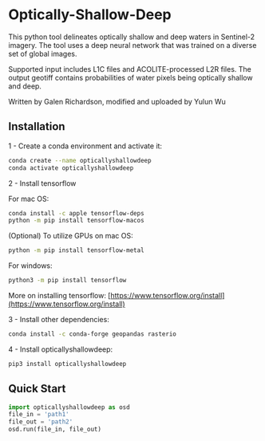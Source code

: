 # Optically-Shallow-Deep 

This python tool delineates optically shallow and deep waters in Sentinel-2 imagery. The tool uses a deep neural network that was trained on a diverse set of global images.

Supported input includes L1C files and ACOLITE-processed L2R files. The output geotiff contains probabilities of water pixels being optically shallow and deep. 


Written by Galen Richardson, modified and uploaded by Yulun Wu


 
## Installation 

1 - Create a conda environment and activate it: 

```bash
conda create --name opticallyshallowdeep
conda activate opticallyshallowdeep
```

2 - Install tensorflow 

For mac OS: 

```bash
conda install -c apple tensorflow-deps
python -m pip install tensorflow-macos

```

(Optional) To utilize GPUs on mac OS: 


```bash
python -m pip install tensorflow-metal

```



For windows:

```bash
python3 -m pip install tensorflow

```



More on installing tensorflow: [https://www.tensorflow.org/install](https://www.tensorflow.org/install)


3 - Install other dependencies: 

```bash
conda install -c conda-forge geopandas rasterio
```


4 - Install opticallyshallowdeep: 

```bash
pip3 install opticallyshallowdeep
```


## Quick Start

```python
import opticallyshallowdeep as osd
file_in = 'path1'
file_out = 'path2'
osd.run(file_in, file_out)
```





